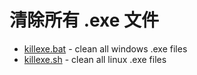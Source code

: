# 清除所有 .exe 文件

- [killexe.bat](killexe.bat) - clean all windows .exe files
- [killexe.sh](killexe.sh) - clean all linux .exe files
